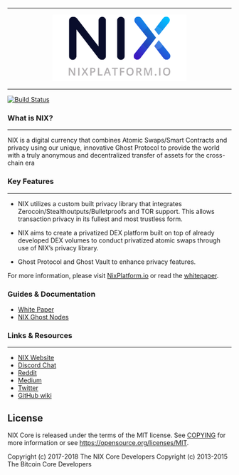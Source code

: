<hr />
<div align="center">
    <img src="images/nix_full.png" alt="Logo" width='300px' height='auto'/>
</div>
<hr />

[![Build Status](https://travis-ci.org/NixPlatform/nix.svg?branch=master)](https://travis-ci.org/NixPlatform/NixCore)

### What is NIX?
---

NIX is a digital currency that combines Atomic Swaps/Smart Contracts and privacy using our unique, innovative Ghost Protocol to provide the world with a truly anonymous and decentralized transfer of assets for the cross-chain era

### Key Features
---

* NIX utilizes a custom built privacy library that integrates Zerocoin/Stealthoutputs/Bulletproofs and TOR support. This allows transaction privacy in its fullest and most trustless form.

* NIX aims to create a privatized DEX platform built on top of already developed DEX volumes to conduct privatized atomic swaps through use of NIX’s privacy library.

* Ghost Protocol and Ghost Vault to enhance privacy features.

For more information, please visit [NixPlatform.io](https://nixplatform.io/nixplatform.io) or read the [whitepaper](https://nixplatform.io/nixplatform.io/whitepaper).


### Guides & Documentation

* [White Paper](https://nixplatform.io/docs/NIX-Platform-Whitepaper.pdf)
* [NIX Ghost Nodes](https://nixplatform.io/ghostnodes)


### Links & Resources
---

* [NIX Website](https://nixplatform.io)
* [Discord Chat](https://chat.nixplatform.io/)
* [Reddit](https://reddit.com/r/nixplatform)
* [Medium](https://medium.com/@nixplatform)
* [Twitter](https://twitter.com/nixplatform)
* [GitHub wiki](https://github.com/nixplatform/nixcore/wiki)

License
---

NIX Core is released under the terms of the MIT license. See [COPYING](COPYING) for more
information or see https://opensource.org/licenses/MIT.

Copyright (c) 2017-2018 The NIX Core Developers Copyright (c) 2013-2015 The Bitcoin Core Developers
